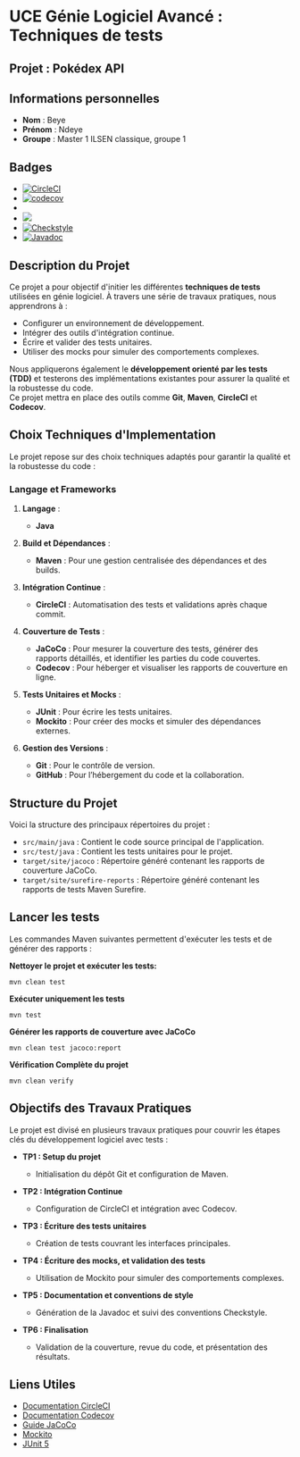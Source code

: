 # UCE Génie Logiciel Avancé : Techniques de tests

## Projet : Pokédex API

## Informations personnelles


- **Nom** : Beye
- **Prénom** : Ndeye
- **Groupe** : Master 1 ILSEN classique, groupe 1



## Badges

- [![CircleCI](https://dl.circleci.com/status-badge/img/gh/Ndeye-Beye/ceri-m1-techniques-de-test/tree/master.svg?style=svg)](https://dl.circleci.com/status-badge/redirect/gh/Ndeye-Beye/ceri-m1-techniques-de-test/tree/master)
- [![codecov](https://codecov.io/gh/Ndeye-Beye/ceri-m1-techniques-de-test/graph/badge.svg?token=HPB0N67IYG)](https://codecov.io/gh/Ndeye-Beye/ceri-m1-techniques-de-test)
- 
- <img src="/Users/beyendeye/IdeaProjects/ceri-m1-techniques-de-test/target/badges/checkstyle-result.svg">
- [![Checkstyle](https://img.shields.io/badge/Checkstyle-Passing-brightgreen)](https://Ndeye-Beye.github.io/ceri-m1-techniques-de-test/target/site/checkstyle.html)
- [![Javadoc](https://img.shields.io/badge/javadoc-available-brightgreen)](https://Ndeye-Beye.github.io/ceri-m1-techniques-de-test/target/site/apidocs/index.html)






## Description du Projet

Ce projet a pour objectif d'initier les différentes **techniques de tests** utilisées en génie logiciel.
À travers une série de travaux pratiques, nous apprendrons à :

- Configurer un environnement de développement.
- Intégrer des outils d'intégration continue.
- Écrire et valider des tests unitaires.
- Utiliser des mocks pour simuler des comportements complexes.

Nous appliquerons également le **développement orienté par les tests (TDD)** et testerons des implémentations existantes pour assurer la qualité et la robustesse du code.  
Ce projet mettra en place des outils comme **Git**, **Maven**, **CircleCI** et **Codecov**.



## Choix Techniques d'Implementation

Le projet repose sur des choix techniques adaptés pour garantir la qualité et la robustesse du code :


### Langage et Frameworks

1. **Langage** :
   - **Java** 


2. **Build et Dépendances** :
   - **Maven** : Pour une gestion centralisée des dépendances et des builds.


3. **Intégration Continue** :
   - **CircleCI** : Automatisation des tests et validations après chaque commit.


4. **Couverture de Tests** :
   - **JaCoCo** : Pour mesurer la couverture des tests, générer des rapports détaillés, et identifier les parties du code couvertes.
   - **Codecov** : Pour héberger et visualiser les rapports de couverture en ligne.


5. **Tests Unitaires et Mocks** :
   - **JUnit** : Pour écrire les tests unitaires.
   - **Mockito** : Pour créer des mocks et simuler des dépendances externes.


6. **Gestion des Versions** :
   - **Git** : Pour le contrôle de version.
   - **GitHub** : Pour l’hébergement du code et la collaboration.



## Structure du Projet


Voici la structure des principaux répertoires du projet :

- `src/main/java` : Contient le code source principal de l'application.
- `src/test/java` : Contient les tests unitaires pour le projet.
- `target/site/jacoco` : Répertoire généré contenant les rapports de couverture JaCoCo.
- `target/site/surefire-reports` : Répertoire généré contenant les rapports de tests Maven Surefire.


## Lancer les tests
Les commandes Maven suivantes permettent d'exécuter les tests et de générer des rapports :

**Nettoyer le projet et exécuter les tests:**
   
`mvn clean test`

**Exécuter uniquement les tests**

`mvn test`

**Générer les rapports de couverture avec JaCoCo**

`mvn clean test jacoco:report`


**Vérification Complète du projet**
    
`mvn clean verify`
    


## Objectifs des Travaux Pratiques


Le projet est divisé en plusieurs travaux pratiques pour couvrir les étapes clés du développement logiciel avec tests :

- **TP1 : Setup du projet**
   - Initialisation du dépôt Git et configuration de Maven.

- **TP2 : Intégration Continue**
  - Configuration de CircleCI et intégration avec Codecov.

- **TP3 : Écriture des tests unitaires**
   - Création de tests couvrant les interfaces principales.

- **TP4 : Écriture des mocks, et validation des tests**
   - Utilisation de Mockito pour simuler des comportements complexes.

- **TP5 : Documentation et conventions de style**
   - Génération de la Javadoc et suivi des conventions Checkstyle.

- **TP6 : Finalisation**
   - Validation de la couverture, revue du code, et présentation des résultats.


## Liens Utiles

- [Documentation CircleCI](https://circleci.com/docs/)
- [Documentation Codecov](https://docs.codecov.com/)
- [Guide JaCoCo](https://www.eclemma.org/jacoco/)
- [Mockito](https://site.mockito.org/)
- [JUnit 5](https://junit.org/junit5/)
